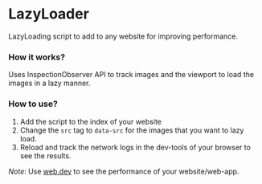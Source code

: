 # LazyLoader
LazyLoading script to add to any website for improving performance. 

### How it works?
Uses InspectionObserver API to track images and the viewport to load the images in a lazy manner.

### How to use?
1. Add the script to the index of your website
2. Change the `src` tag to `data-src` for the images that you want to lazy load.
3. Reload and track the network logs in the dev-tools of your browser to see the results.

*Note*: Use [web.dev](web.dev) to see the performance of your website/web-app.

